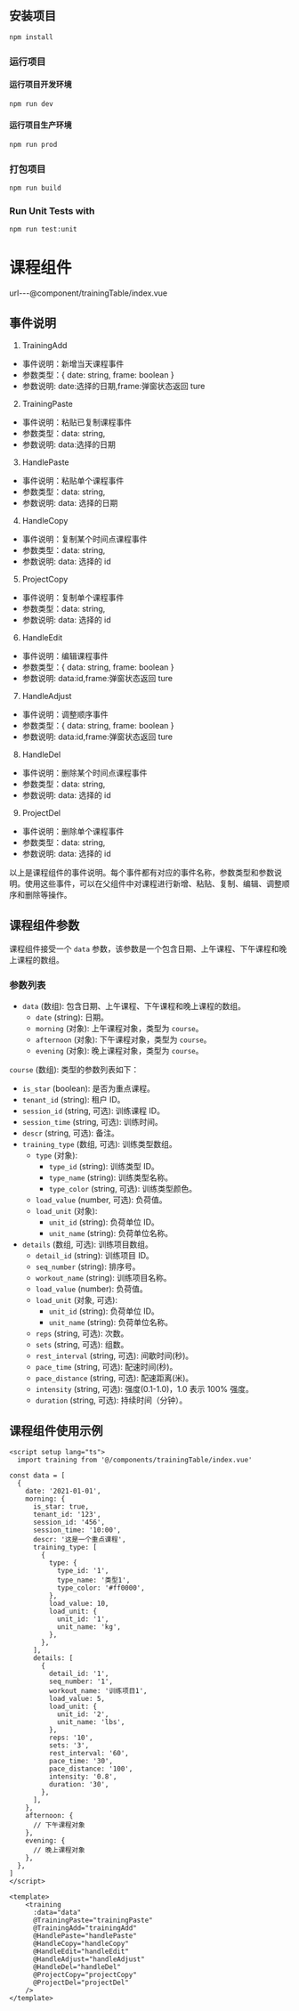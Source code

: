 ## 安装项目

```sh
npm install
```

### 运行项目
#### 运行项目开发环境
```sh
npm run dev
```
#### 运行项目生产环境
```sh
npm run prod
```

### 打包项目

```sh
npm run build
```

### Run Unit Tests with

```sh
npm run test:unit
```
# 课程组件

url---@component/trainingTable/index.vue

## 事件说明

1. TrainingAdd

- 事件说明：新增当天课程事件
- 参数类型：{ date: string, frame: boolean }
- 参数说明: date:选择的日期,frame:弹窗状态返回 ture

2.  TrainingPaste

- 事件说明：粘贴已复制课程事件
- 参数类型：data: string,
- 参数说明: data:选择的日期

3. HandlePaste

- 事件说明：粘贴单个课程事件
- 参数类型：data: string,
- 参数说明: data: 选择的日期

4.  HandleCopy

- 事件说明：复制某个时间点课程事件
- 参数类型：data: string,
- 参数说明: data: 选择的 id

5.  ProjectCopy

- 事件说明：复制单个课程事件
- 参数类型：data: string,
- 参数说明: data: 选择的 id

6.  HandleEdit

- 事件说明：编辑课程事件
- 参数类型：{ data: string, frame: boolean }
- 参数说明: data:id,frame:弹窗状态返回 ture

7.  HandleAdjust

- 事件说明：调整顺序事件
- 参数类型：{ data: string, frame: boolean }
- 参数说明: data:id,frame:弹窗状态返回 ture

8.  HandleDel

- 事件说明：删除某个时间点课程事件
- 参数类型：data: string,
- 参数说明: data: 选择的 id

9.  ProjectDel

- 事件说明：删除单个课程事件
- 参数类型：data: string,
- 参数说明: data: 选择的 id

以上是课程组件的事件说明。每个事件都有对应的事件名称，参数类型和参数说明。使用这些事件，可以在父组件中对课程进行新增、粘贴、复制、编辑、调整顺序和删除等操作。

## 课程组件参数

课程组件接受一个 `data` 参数，该参数是一个包含日期、上午课程、下午课程和晚上课程的数组。

### 参数列表

- `data` (数组): 包含日期、上午课程、下午课程和晚上课程的数组。
  - `date` (string): 日期。
  - `morning` (对象): 上午课程对象，类型为 `course`。
  - `afternoon` (对象): 下午课程对象，类型为 `course`。
  - `evening` (对象): 晚上课程对象，类型为 `course`。

`course` (数组): 类型的参数列表如下：

- `is_star` (boolean): 是否为重点课程。
- `tenant_id` (string): 租户 ID。
- `session_id` (string, 可选): 训练课程 ID。
- `session_time` (string, 可选): 训练时间。
- `descr` (string, 可选): 备注。
- `training_type` (数组, 可选): 训练类型数组。
  - `type` (对象):
    - `type_id` (string): 训练类型 ID。
    - `type_name` (string): 训练类型名称。
    - `type_color` (string, 可选): 训练类型颜色。
  - `load_value` (number, 可选): 负荷值。
  - `load_unit` (对象):
    - `unit_id` (string): 负荷单位 ID。
    - `unit_name` (string): 负荷单位名称。
- `details` (数组, 可选): 训练项目数组。
  - `detail_id` (string): 训练项目 ID。
  - `seq_number` (string): 排序号。
  - `workout_name` (string): 训练项目名称。
  - `load_value` (number): 负荷值。
  - `load_unit` (对象, 可选):
    - `unit_id` (string): 负荷单位 ID。
    - `unit_name` (string): 负荷单位名称。
  - `reps` (string, 可选): 次数。
  - `sets` (string, 可选): 组数。
  - `rest_interval` (string, 可选): 间歇时间(秒)。
  - `pace_time` (string, 可选): 配速时间(秒)。
  - `pace_distance` (string, 可选): 配速距离(米)。
  - `intensity` (string, 可选): 强度(0.1-1.0)，1.0 表示 100% 强度。
  - `duration` (string, 可选): 持续时间（分钟）。

## 课程组件使用示例

```
<script setup lang="ts">
  import training from '@/components/trainingTable/index.vue'

const data = [
  {
    date: '2021-01-01',
    morning: {
      is_star: true,
      tenant_id: '123',
      session_id: '456',
      session_time: '10:00',
      descr: '这是一个重点课程',
      training_type: [
        {
          type: {
            type_id: '1',
            type_name: '类型1',
            type_color: '#ff0000',
          },
          load_value: 10,
          load_unit: {
            unit_id: '1',
            unit_name: 'kg',
          },
        },
      ],
      details: [
        {
          detail_id: '1',
          seq_number: '1',
          workout_name: '训练项目1',
          load_value: 5,
          load_unit: {
            unit_id: '2',
            unit_name: 'lbs',
          },
          reps: '10',
          sets: '3',
          rest_interval: '60',
          pace_time: '30',
          pace_distance: '100',
          intensity: '0.8',
          duration: '30',
        },
      ],
    },
    afternoon: {
      // 下午课程对象
    },
    evening: {
      // 晚上课程对象
    },
  },
]
</script>

<template>
    <training
      :data="data"
      @TrainingPaste="trainingPaste"
      @TrainingAdd="trainingAdd"
      @HandlePaste="handlePaste"
      @HandleCopy="handleCopy"
      @HandleEdit="handleEdit"
      @HandleAdjust="handleAdjust"
      @HandleDel="handleDel"
      @ProjectCopy="projectCopy"
      @ProjectDel="projectDel"
    />
</template>
```